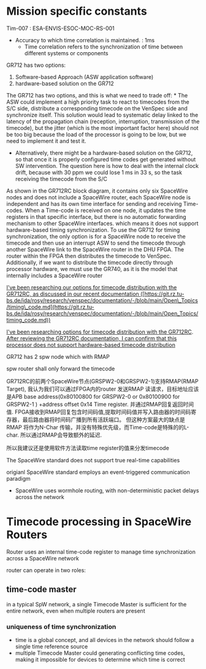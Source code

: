 # Mission specific constants

Tim-007 : ESA-ENVIS-ESOC-MOC-RS-001

* Accuracy to which time correlation is maintained. : 1ms
  * Time correlation refers to the synchronization of time between different systems or components

GR712 has two options:

1. Software-based Approach (ASW application software)
2. hardware-based solution on the GR712

The GR712 has two options, and this is what we need to trade off: * The ASW could implement a high priority task to react to timecodes from the S/C side, distribute a corresponding timecode on the VenSpec side and synchronize itself. This solution would lead to systematic delay linked to the latency of the propagation chain (reception, interruption, transmission of the timecode), but the jitter (which is the most important factor here) should not be too big because the load of the processor is going to be low, but we need to implement it and test it.

* Alternatively, there might be a hardware-based solution on the GR712, so that once it is properly configured time codes get generated without SW intervention. The question here is how to deal with the internal clock drift, because with 30 ppm we could lose 1 ms in 33 s, so the task receiving the timecode from the S/C

As shown in the GR712RC block diagram, it contains only six SpaceWire nodes and does not include a SpaceWire router, each SpaceWire node is independent and has its own time interface for sending and receiving Time-codes. When a Time-code is received on one node, it updates the time registers in that specific interface, but there is no automatic forwarding mechanism to other SpaceWire interfaces. which means it does not support hardware-based timing synchronization. To use the GR712 for timing synchronization, the only option is for a SpaceWire node to receive the timecode and then use an interrupt ASW to send the timecode through another SpaceWire link to the SpaceWire router in the DHU FPGA. The router within the FPGA then distributes the timecode to VenSpec. Additionally, if we want to distribute the timecode directly through processor hardware, we must use the GR740, as it is the model that internally includes a SpaceWire router

[I've been researching our options for timecode distribution with the GR712RC, as discussed in our recent documentation (](https://git.rz.tu-bs.de/ida/rosy/research/venspec/documentation/-/blob/main/Open_Topics/timing_code.md?ref_type=heads&plain=0)[https://git.rz.tu-bs.de/ida/rosy/research/venspec/documentation/-/blob/main/Open\_Topics/timing\_code.md](https://git.rz.tu-bs.de/ida/rosy/research/venspec/documentation/-/blob/main/Open_Topics/timing_code.md))

[I've been researching options for timecode distribution with the GR712RC](https://git.rz.tu-bs.de/ida/rosy/research/venspec/documentation/-/blob/main/Open_Topics/timing_code.md?ref_type=heads&plain=0). [After reviewing the GR712RC documentation, I can confirm that this processor does not support hardware-based timecode distribution ](https://git.rz.tu-bs.de/ida/rosy/research/venspec/documentation/-/blob/main/Open_Topics/timing_code.md?ref_type=heads&plain=0)

GR712 has 2 spw node which with RMAP

spw router shall only forward the timecode

GR712RC的前两个SpaceWire节点(GRSPW2-0和GRSPW2-1)支持RMAP(RMAP Target), 我认为我们可以通过FPGA内的router 发送RMAP 读请求，目标地址应该是APB base address(0x80100800 for GRSPW2-0 or 0x80100900 for GRSPW2-1 ) +address offset 0x14 Time register. 并通过RMAP回复返回时间值. FPGA接收到RMAP回复包含时间码值,提取时间码值并写入路由器的时间码寄存器，最后路由器将时间码广播到所有活跃端口。 但这种方案最大的缺点是RMAP 将作为N-Char 传输，并没有特殊优先级，而Time-code是特殊的的L-char. 所以通过RMAP会导致额外的延迟.

所以我建议还是使用软件方法读取time register的值来分发timecode

The SpaceWire standard does not support true real-time capabilities

origianl SpaceWire standard employs an event-triggered communication paradigm

* SpaceWire uses wormhole routing, with non-deterministic packet delays across the network

# Timecode processing in SpaceWire Routers

Router uses an internal time-code register to manage time synchronization across a SpaceWire network

router can operate in two roles:

## time-code master

in a typical SpW network, a single Timecode Master is sufficient for the entire network, even when multiple routers are present

### uniqueness of time synchronization

* time is a global concept, and all devices in the network should follow a single time reference source
* multiple Timecode Master could generating conflicting time codes, making it impossible for devices to determine which time is correct
